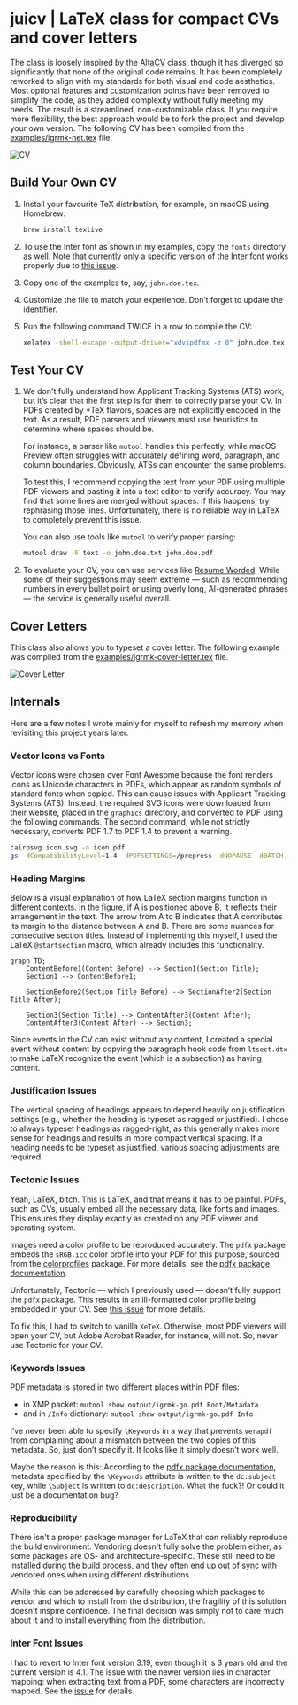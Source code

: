 # juicv | LaTeX class for compact CVs and cover letters

The class is loosely inspired by the [AltaCV](https://github.com/liantze/AltaCV) class, though it has
diverged so significantly that none of the original code remains.
It has been completely reworked to align with my standards for both
visual and code aesthetics. Most optional features and customization
points have been removed to simplify the code, as they added complexity
without fully meeting my needs. The result is a streamlined,
non-customizable class. If you require more flexibility, the best
approach would be to fork the project and develop your own version.
The following CV has been compiled from the [examples/igrmk-net.tex](examples/igrmk-net.tex) file.

![CV](https://github.com/igrmk/juicv/releases/latest/download/example-igrmk-net.png)

## Build Your Own CV

1. Install your favourite TeX distribution, for example, on macOS using Homebrew:

   ~~~bash
   brew install texlive
   ~~~

2. To use the Inter font as shown in my examples, copy the `fonts` directory as well.
   Note that currently only a specific version of the Inter font works properly due to
   [this issue](https://github.com/rsms/inter/issues/774).

3. Copy one of the examples to, say, `john.doe.tex`.

4. Customize the file to match your experience. Don’t forget to update the identifier.

5. Run the following command TWICE in a row to compile the CV:

   ~~~bash
   xelatex -shell-escape -output-driver="xdvipdfmx -z 0" john.doe.tex
   ~~~

## Test Your CV

1. We don't fully understand how Applicant Tracking Systems (ATS) work, but
   it’s clear that the first step is for them to correctly parse your CV.
   In PDFs created by \*TeX flavors, spaces are not explicitly encoded in the
   text. As a result, PDF parsers and viewers must use heuristics to determine
   where spaces should be.

   For instance, a parser like `mutool` handles this perfectly, while macOS
   Preview often struggles with accurately defining word, paragraph, and
   column boundaries. Obviously, ATSs can encounter the same problems.

   To test this, I recommend copying the text from your PDF using multiple
   PDF viewers and pasting it into a text editor to verify accuracy. You may
   find that some lines are merged without spaces. If this happens, try
   rephrasing those lines. Unfortunately, there is no reliable way in LaTeX
   to completely prevent this issue.

   You can also use tools like `mutool` to verify proper parsing:

   ~~~bash
   mutool draw -F text -o john.doe.txt john.doe.pdf
   ~~~

2. To evaluate your CV, you can use services like [Resume Worded](https://resumeworded.com/).
   While some of their suggestions may seem extreme — such as recommending numbers
   in every bullet point or using overly long, AI-generated phrases — the service
   is generally useful overall.

## Cover Letters

This class also allows you to typeset a cover letter.
The following example was compiled from the
[examples/igrmk-cover-letter.tex](examples/igrmk-cover-letter.tex) file.

![Cover Letter](https://github.com/igrmk/juicv/releases/latest/download/example-igrmk-cover-letter.png)

## Internals

Here are a few notes I wrote mainly for myself
to refresh my memory when revisiting this project years later.

### Vector Icons vs Fonts

Vector icons were chosen over Font Awesome
because the font renders icons as Unicode characters in PDFs,
which appear as random symbols of standard fonts when copied.
This can cause issues with Applicant Tracking Systems (ATS).
Instead, the required SVG icons were downloaded from their website,
placed in the `graphics` directory, and converted to PDF using the following commands.
The second command, while not strictly necessary,
converts PDF 1.7 to PDF 1.4 to prevent a warning.

~~~bash
cairosvg icon.svg -o icon.pdf
gs -dCompatibilityLevel=1.4 -dPDFSETTINGS=/prepress -dNOPAUSE -dBATCH -sDEVICE=pdfwrite -sOutputFile=icon-compat.pdf icon.pdf
~~~

### Heading Margins

Below is a visual explanation of how LaTeX section margins function in different contexts.
In the figure, if A is positioned above B, it reflects their arrangement in the text.
The arrow from A to B indicates that A contributes its margin to the distance between A and B.
There are some nuances for consecutive section titles.
Instead of implementing this myself,
I used the LaTeX `@startsection` macro, which already includes this functionality.

~~~mermaid
graph TD;
    ContentBefore1(Content Before) --> Section1(Section Title);
    Section1 --> ContentBefore1;

    SectionBefore2(Section Title Before) --> SectionAfter2(Section Title After);

    Section3(Section Title) --> ContentAfter3(Content After);
    ContentAfter3(Content After) --> Section3;
~~~

Since events in the CV can exist without any content,
I created a special event without content by copying the paragraph hook code from `ltsect.dtx`
to make LaTeX recognize the event (which is a subsection) as having content.

### Justification Issues

The vertical spacing of headings appears
to depend heavily on justification settings
(e.g., whether the heading is typeset as ragged or justified).
I chose to always typeset headings as ragged-right,
as this generally makes more sense for headings
and results in more compact vertical spacing.
If a heading needs to be typeset as justified,
various spacing adjustments are required.

### Tectonic Issues

Yeah, LaTeX, bitch. This is LaTeX, and that means it has to be painful.
PDFs, such as CVs, usually embed all the necessary data, like fonts and images.
This ensures they display exactly as created on any PDF viewer and operating system.

Images need a color profile to be reproduced accurately.
The `pdfx` package embeds the `sRGB.icc` color profile into your PDF for this purpose,
sourced from the [colorprofiles](https://ctan.org/pkg/colorprofiles) package.
For more details, see the [pdfx package documentation](https://mirrors.ctan.org/macros/latex/contrib/pdfx/pdfx.pdf).

Unfortunately, Tectonic — which I previously used — doesn’t fully support the
`pdfx` package. This results in an ill-formatted color profile being embedded in
your CV. See [this issue](https://github.com/tectonic-typesetting/tectonic/issues/838)
for more details.

To fix this, I had to switch to vanilla `XeTeX`. Otherwise, most PDF viewers
will open your CV, but Adobe Acrobat Reader, for instance, will not.
So, never use Tectonic for your CV.

### Keywords Issues

PDF metadata is stored in two different places within PDF files:

* in XMP packet: `mutool show output/igrmk-go.pdf Root/Metadata`
* and in `/Info` dictionary: `mutool show output/igrmk-go.pdf Info`

I’ve never been able to specify `\Keywords` in a way that prevents
`verapdf` from complaining about a mismatch between the two copies of this metadata.
So, just don’t specify it. It looks like it simply doesn’t work well.

Maybe the reason is this:
According to the [pdfx package documentation](https://mirrors.ctan.org/macros/latex/contrib/pdfx/pdfx.pdf),
metadata specified by the `\Keywords` attribute is written to the `dc:subject` key,
while `\Subject` is written to `dc:description`.
What the fuck?! Or could it just be a documentation bug?

### Reproducibility

There isn't a proper package manager for LaTeX
that can reliably reproduce the build environment.
Vendoring doesn't fully solve the problem either,
as some packages are OS- and architecture-specific.
These still need to be installed during the build process,
and they often end up out of sync with vendored ones
when using different distributions.

While this can be addressed
by carefully choosing
which packages to vendor and which to install from the distribution,
the fragility of this solution doesn't inspire confidence.
The final decision was simply not to care much about it
and to install everything from the distribution.

### Inter Font Issues

I had to revert to Inter font version 3.19,
even though it is 3 years old and the current version is 4.1.
The issue with the newer version lies in character mapping:
when extracting text from a PDF, some characters are incorrectly mapped.
See the [issue](https://github.com/rsms/inter/issues/774) for details.
